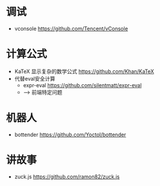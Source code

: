 # 调试

- vconsole https://github.com/Tencent/vConsole

# 计算公式

- KaTeX 显示复杂的数学公式 https://github.com/Khan/KaTeX
- 代替eval安全计算
    - expr-eval https://github.com/silentmatt/expr-eval 
    - --> 前端特定问题

# 机器人

- bottender https://github.com/Yoctol/bottender

# 讲故事

- zuck.js https://github.com/ramon82/zuck.js
